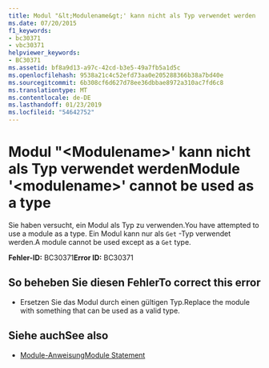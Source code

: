 ```yaml
---
title: Modul "&lt;Modulename&gt;' kann nicht als Typ verwendet werden
ms.date: 07/20/2015
f1_keywords:
- bc30371
- vbc30371
helpviewer_keywords:
- BC30371
ms.assetid: bf8a9d13-a97c-42cd-b3e5-49a7fb5a1d5c
ms.openlocfilehash: 9538a21c4c52efd73aa0e205288366b38a7bd40e
ms.sourcegitcommit: 6b308cf6d627d78ee36dbbae8972a310ac7fd6c8
ms.translationtype: MT
ms.contentlocale: de-DE
ms.lasthandoff: 01/23/2019
ms.locfileid: "54642752"
---
```

# <a name="module-ltmodulenamegt-cannot-be-used-as-a-type"></a><span data-ttu-id="57220-102">Modul "&lt;Modulename&gt;' kann nicht als Typ verwendet werden</span><span class="sxs-lookup"><span data-stu-id="57220-102">Module '&lt;modulename&gt;' cannot be used as a type</span></span>
<span data-ttu-id="57220-103">Sie haben versucht, ein Modul als Typ zu verwenden.</span><span class="sxs-lookup"><span data-stu-id="57220-103">You have attempted to use a module as a type.</span></span> <span data-ttu-id="57220-104">Ein Modul kann nur als `Get` -Typ verwendet werden.</span><span class="sxs-lookup"><span data-stu-id="57220-104">A module cannot be used except as a `Get` type.</span></span>  
  
 <span data-ttu-id="57220-105">**Fehler-ID:** BC30371</span><span class="sxs-lookup"><span data-stu-id="57220-105">**Error ID:** BC30371</span></span>  
  
## <a name="to-correct-this-error"></a><span data-ttu-id="57220-106">So beheben Sie diesen Fehler</span><span class="sxs-lookup"><span data-stu-id="57220-106">To correct this error</span></span>  
  
-   <span data-ttu-id="57220-107">Ersetzen Sie das Modul durch einen gültigen Typ.</span><span class="sxs-lookup"><span data-stu-id="57220-107">Replace the module with something that can be used as a valid type.</span></span>  
  
## <a name="see-also"></a><span data-ttu-id="57220-108">Siehe auch</span><span class="sxs-lookup"><span data-stu-id="57220-108">See also</span></span>
- [<span data-ttu-id="57220-109">Module-Anweisung</span><span class="sxs-lookup"><span data-stu-id="57220-109">Module Statement</span></span>](../../visual-basic/language-reference/statements/module-statement.md)
